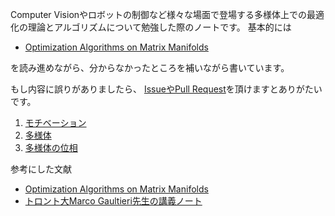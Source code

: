 Computer Visionやロボットの制御など様々な場面で登場する多様体上での最適化の理論とアルゴリズムについて勉強した際のノートです。
基本的には

- [Optimization Algorithms on Matrix Manifolds](https://press.princeton.edu/absil)

を読み進めながら、分からなかったところを補いながら書いています。

もし内容に誤りがありましたら、 [IssueやPull Request](https://github.com/nineties/manifold-optimization)を頂けますとありがたいです。


1. [モチベーション](motivation)
2. [多様体](manifold)
3. [多様体の位相](topology)


参考にした文献

- [Optimization Algorithms on Matrix Manifolds](https://press.princeton.edu/absil)
- [トロント大Marco Gaultieri先生の講義ノート](http://www.math.toronto.edu/mgualt/courses/18-367/)


